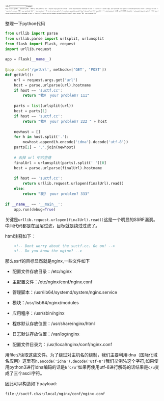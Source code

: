 ![image-20250912134651809](https://raw.githubusercontent.com/ssaa769/typora-images/main/typora/image-20250912134651809.png)

整理一下python代码

```python
from urllib import parse
from urllib.parse import urlsplit, urlunsplit
from flask import Flask, request
import urllib.request

app = Flask(__name__)

@app.route('/getUrl', methods=['GET', 'POST'])
def getUrl():
    url = request.args.get("url")
    host = parse.urlparse(url).hostname
    if host == 'suctf.cc':
        return "我扌 your problem? 111"
    
    parts = list(urlsplit(url))
    host = parts[1]
    if host == 'suctf.cc':
        return "我扌 your problem? 222 " + host
    
    newhost = []
    for h in host.split('.'):
        newhost.append(h.encode('idna').decode('utf-8'))
    parts[1] = '.'.join(newhost)
    
    # 去掉 url 中的空格
    finalUrl = urlunsplit(parts).split(' ')[0]
    host = parse.urlparse(finalUrl).hostname
    
    if host == 'suctf.cc':
        return urllib.request.urlopen(finalUrl).read()
    else:
        return "我扌 your problem? 333"

if __name__ == '__main__':
    app.run(debug=True)
```

关键是`urllib.request.urlopen(finalUrl).read()`这是一个明显的SSRF漏洞。中间代码都是在层层过滤，目标就是绕过过滤了。

html注释如下：

```html
    <!-- Dont worry about the suctf.cc. Go on! -->
    <!-- Do you know the nginx? -->
```

那么ssrf的目标显然就是nginx,一些文件如下

- 配置文件存放目录：/etc/nginx

- 主配置文件：/etc/nginx/conf/nginx.conf
- 管理脚本：/usr/lib64/systemd/system/nginx.service
- 模块：/usr/lisb64/nginx/modules
- 应用程序：/usr/sbin/nginx
- 程序默认存放位置：/usr/share/nginx/html
- 日志默认存放位置：/var/log/nginx
- 配置文件目录为：/usr/local/nginx/conf/nginx.conf

用file://读取这些文件。为了绕过对主机名的绕制，我们主要利用idna（国际化域名应用）这里有`h.encode('idna').decode('utf-8')`我们举例℆这个字符,如果使用python3进行idna编码的话是`b’c/u’`如果再使用utf-8进行解码的话结果是`c/u`变成了三个ascii字符。

因此可以构造如下payload:

`file://suctf.c℆sr/local/nginx/conf/nginx.conf`

